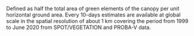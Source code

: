 Defined as half the total area of green elements of the canopy per unit horizontal ground area. Every 10-days estimates are available at global scale in the spatial resolution of about 1 km covering the period from 1999 to June 2020 from SPOT/VEGETATION and PROBA-V data.